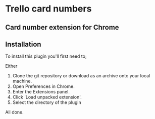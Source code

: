 # Trello card numbers

## Card number extension for Chrome

## Installation

To install this plugin you'll first need to;

Either

1. Clone the git repository or download as an archive onto your local machine.
2. Open Preferences in Chrome.
3. Enter the Extensions panel.
4. Click 'Load unpacked extension'.
5. Select the directory of the plugin

All done.
